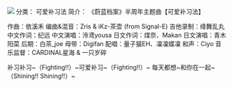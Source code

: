 ![](//static.kivo.wiki/images/music/cover/nKuRE7g97ogn4JlhTLMz3HYC64mpHtGr.jpg)
分类： 可爱补习法
简介：
《蔚蓝档案》半周年主题曲【可爱补习法】

作曲：依溪禾
编曲&混音：Zris & iKz-茶壶 (from Signal-E)
吉他录制：绛舞乱丸
中文作词：纪远 中文演唱：泠鸢yousa
日文作词：煤奈、Makan 日文演唱：青木阳菜
后期：白茶_joe
母带：Digifan
配唱：量子猫EH、凜凜蝶凜
和声：Ciyo
音乐监督：CARDINAL星海 & 一只岁碎

补习补习~（Fighting!!）~可爱补习~（Fighting!!）~
每天都想~和你在一起~（Shining!! Shining!!）~
